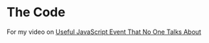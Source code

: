 # The Code

For my video on [Useful JavaScript Event That No One Talks About](https://youtu.be/xcFh1XYI41Y)
